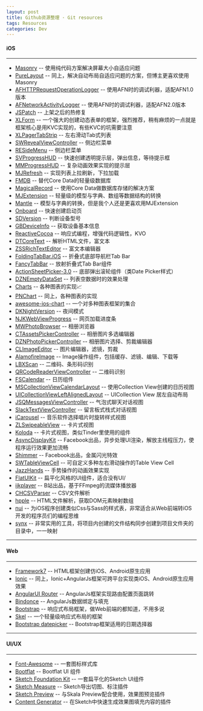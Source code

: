 ```yaml
---
layout: post
title: Github资源整理 · Git resources
tags: Resources
categories: Dev
---
```


#### iOS ####

---

* [Masonry](https://github.com/SnapKit/Masonry) -- 使用纯代码方案解决屏幕大小自适应问题 
* [PureLayout](https://github.com/PureLayout/PureLayout) -- 同上，解决自动布局自适应问题的方案，但博主更喜欢使用Masonry
* [AFHTTPRequestOperationLogger](https://github.com/AFNetworking/AFHTTPRequestOperationLogger) -- 使用AFN时的调试利器，适配AFN1.0版本
* [AFNetworkActivityLogger](https://github.com/AFNetworking/AFNetworkActivityLogger) -- 使用AFN时的调试利器，适配AFN2.0版本
* [JSPatch](https://github.com/bang590/JSPatch) -- 上架之后的热修复
* [XLForm](https://github.com/xmartlabs/XLForm) -- 一个强大的创建动态表单的框架，强烈推荐，稍有麻烦的一点就是框架核心是用KVC实现的，有些KVC的坑需要注意
* [XLPagerTabStrip](https://github.com/xmartlabs/XLPagerTabStrip) -- 左右滑动Tab式列表
* [SWRevealViewController](https://github.com/John-Lluch/SWRevealViewController) -- 侧边栏菜单
* [RESideMenu](https://github.com/romaonthego/RESideMenu) -- 侧边栏菜单
* [SVProgressHUD](https://github.com/SVProgressHUD/SVProgressHUD) -- 快速创建透明提示层，弹出信息，等待提示框
* [MMProgressHUD](https://github.com/mutualmobile/MMProgressHUD) -- 复杂动画效果实现的提示层
* [MJRefresh](https://github.com/CoderMJLee/MJRefresh) -- 实现列表上拉刷新，下拉加载
* [FMDB](https://github.com/ccgus/fmdb) -- 替代Core Data的轻量级数据库
* [MagicalRecord](https://github.com/magicalpanda/MagicalRecord) -- 使用Core Data做数据库存储的解决方案
* [MJExtension](https://github.com/CoderMJLee/MJExtension) -- 轻量级的模型与字典、数组等数据结构的转换
* [Mantle](https://github.com/Mantle/Mantle) -- 模型与字典的转换，但是我个人还是更喜欢用MJExtension
* [Onboard](https://github.com/mamaral/Onboard) -- 快速创建启动页
* [SDVersion](https://github.com/sebyddd/SDVersion) -- 判断设备型号
* [GBDeviceInfo](https://github.com/lmirosevic/GBDeviceInfo) -- 获取设备基本信息
* [ReactiveCocoa](https://github.com/ReactiveCocoa/ReactiveCocoa) -- 响应式编程，增强代码逻辑性，KVO
* [DTCoreText](https://github.com/Cocoanetics/DTCoreText) -- 解析HTML文件，富文本
* [ZSSRichTextEditor](https://github.com/nnhubbard/ZSSRichTextEditor) -- 富文本编辑器
* [FoldingTabBar.iOS](https://github.com/Yalantis/FoldingTabBar.iOS) -- 折叠式底部导航栏Tab Bar
* [FancyTabBar](https://github.com/marvelapp/FancyTabBar) -- 放射折叠式Tab Bar组件
* [ActionSheetPicker-3.0](https://github.com/skywinder/ActionSheetPicker-3.0) -- 底部弹出滚轮组件（类Date Picker样式）
* [DZNEmptyDataSet](https://github.com/dzenbot/DZNEmptyDataSet) -- 列表空数据时的效果处理
* [Charts](https://github.com/danielgindi/Charts) -- 各种图表的实现📈
* [PNChart](https://github.com/kevinzhow/PNChart) -- 同上，各种图表的实现
* [awesome-ios-chart](https://github.com/ameizi/awesome-ios-chart) -- 一个对多种图表框架的集合
* [DKNightVersion](https://github.com/Draveness/DKNightVersion) -- 夜间模式
* [NJKWebViewProgress](https://github.com/ninjinkun/NJKWebViewProgress) -- 网页加载进度条
* [MWPhotoBrowser](https://github.com/mwaterfall/MWPhotoBrowser) -- 相册浏览器
* [CTAssetsPickerController](https://github.com/chiunam/CTAssetsPickerController) -- 相册图片多选编辑器
* [DZNPhotoPickerController](https://github.com/dzenbot/DZNPhotoPickerController) -- 相册图片选择、剪裁编辑器
* [CLImageEditor](https://github.com/yackle/CLImageEditor) -- 图片编辑器，滤镜，剪裁
* [AlamofireImage](https://github.com/Alamofire/AlamofireImage) -- Image操作组件，包括缓存、滤镜、编辑、下载等
* [LBXScan](https://github.com/MxABC/LBXScan) -- 二维码、条形码识别
* [QRCodeReaderViewController](https://github.com/yannickl/QRCodeReaderViewController) -- 二维码识别
* [FSCalendar](https://github.com/WenchaoD/FSCalendar) -- 日历组件
* [MSCollectionViewCalendarLayout](https://github.com/erichoracek/MSCollectionViewCalendarLayout) -- 使用Collection View创建的日历视图
* [UICollectionViewLeftAlignedLayout](https://github.com/mokagio/UICollectionViewLeftAlignedLayout) -- UICollection View 居左自动布局
* [JSQMessagesViewController](https://github.com/jessesquires/JSQMessagesViewController) -- 气泡式聊天对话视图
* [SlackTextViewController](https://github.com/slackhq/SlackTextViewController) -- 留言板式栈式对话视图
* [iCarousel](https://github.com/nicklockwood/iCarousel) -- 音乐软件选择唱片时旋转样式视图
* [ZLSwipeableView](https://github.com/zhxnlai/ZLSwipeableView) -- 卡片式视图
* [Koloda](https://github.com/Yalantis/Koloda) -- 卡片式视图，类似Tinder里使用的组件
* [AsyncDisplayKit](https://github.com/facebook/AsyncDisplayKit) -- Facebook出品，异步处理UI渲染，解放主线程压力，使程序运行效果更加流畅
* [Shimmer](https://github.com/facebook/Shimmer) -- Facebook出品，金属闪光特效
* [SWTableViewCell](https://github.com/CEWendel/SWTableViewCell) -- 可自定义多种左右滑动操作的Table View Cell
* [JazzHands](https://github.com/IFTTT/JazzHands) -- 手势操作的动画效果实现
* [FlatUIKit](https://github.com/Grouper/FlatUIKit) -- 扁平化风格的UI组件，适合没有UI/
* [ijkplayer](https://github.com/Bilibili/ijkplayer) -- B站出品，基于FFmpeg的流媒体播放器
* [CHCSVParser](https://github.com/davedelong/CHCSVParser) -- CSV文件解析
* [hpple](https://github.com/topfunky/hpple) -- HTML文件解析，获取DOM元素映射数组
* [nui](https://github.com/tombenner/nui) -- 为iOS程序创建类似Css与Sass的样式表，非常适合从Web前端转iOS开发的程序员们的编程思维
* [synx](https://github.com/venmo/synx) -- 非常实用的工具，将项目内创建的文件结构同步创建到项目文件夹的目录中，一一映射

---

#### Web ####

---

* [Framework7](https://github.com/nolimits4web/Framework7/) -- HTML框架创建仿iOS、Android原生应用
* [Ionic](https://github.com/driftyco/ionic) -- 同上，Ionic+AngularJs框架可跨平台实现类iOS、Android原生应用效果
* [AngularUI Router](https://github.com/angular-ui/ui-router) -- AngularJs框架实现路由配置页面跳转
* [Bindonce](https://github.com/Pasvaz/bindonce) -- AngularJs数据绑定与填充
* [Bootstrap](https://github.com/twbs/bootstrap) -- 响应式布局框架，做Web前端的都知道，不用多说
* [Skel](https://github.com/ajlkn/skel) -- 一个轻量级响应式布局的框架
* [Bootstrap datepicker](https://github.com/uxsolutions/bootstrap-datepicker) -- Bootstrap框架适用的日期选择器

---

#### UI/UX ####

---

* [Font-Awesome](https://github.com/FortAwesome/Font-Awesome) -- 一套图标样式库
* [Bootflat](https://github.com/teracyhq/bootflat-ui-kit-sketch) -- Bootflat UI 组件
* [Sketch Foundation Kit](https://github.com/stephenway/sketch-foundation-kit) -- 一套扁平化的Sketch UI组件
* [Sketch Measure](https://github.com/utom/sketch-measure) -- Sketch导出切图、标注插件
* [Sketch Preview](https://github.com/marcisme/sketch-preview) -- 与Skala Preview配合使用，效果图预览插件
* [Content Generator](https://github.com/timuric/Content-generator-sketch-plugin) -- 在Sketch中快速生成效果图填充内容的插件 